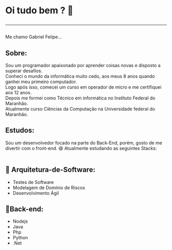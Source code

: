 <!--  ![Anurag's GitHub stats](https://github-readme-stats.vercel.app/api?username=Felipe-DevT00ls&show_icons=true&theme=tokyonight) -->

# Oi tudo bem ? 👋<hr>
Me chamo Gabriel Felipe...

## Sobre:
Sou um programador apaixonado por aprender coisas novas e disposto a superar desafios.<br>
Conheci o mundo da informática muito cedo, aos meus 8 anos quando ganhei meu primeiro computador.<br>
Logo após isso, comecei um curso em operador de micro e me certifiquei aos 12 anos.<br>
Depois me formei como Técnico em informática no Instituto Federal do Maranhão.<br>
Atualmente curso Ciências da Computação na Universidade federal do Maranhão.

## Estudos:
Sou um desenvolvedor focado na parte do Back-End, porém, gosto de me divertir com o front-end. :smile:
Atualmente estudando as seguintes Stacks:<br/><br/>
## 🔨 Arquitetura-de-Software:
 - Testes de Software
 - Modelagem de Domínio de Riscos
 - Desenvolvimento Ágil
## 💬Back-end:
 - Nodejs
 - Java
 - Php
 - Python
 - .Net
 
 


 
<!--
**Felipe-DevT00ls/Felipe-DevT00ls** is a ✨ _special_ ✨ repository because its `README.md` (this file) appears on your GitHub profile.

Here are some ideas to get you started:

- 🔭 I’m currently working on ...
- 🌱 I’m currently learning ...
- 👯 I’m looking to collaborate on ...
- 🤔 I’m looking for help with ...
- 💬 Ask me about ...
- 📫 How to reach me: ...
- 😄 Pronouns: ...
- ⚡ Fun fact: ...
-->
